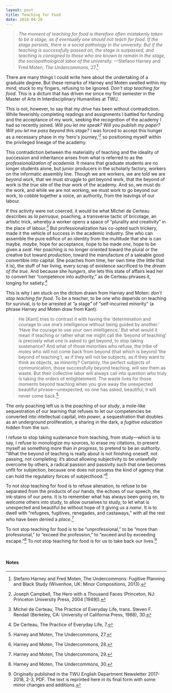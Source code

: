 ```yaml
---
layout: post
title: Teaching for Food
date: 2018-04-20
---
```


> *The moment of teaching for food is therefore often mistakenly taken to be a stage, as if eventually one should not teach for food. If the stage persists, there is a social pathology in the university. But if the teaching is successfully passed on, the stage is surpassed, and teaching is consigned to those who are known to remain in the stage, the sociopathological labor of the university.* —Stefano Harney and Fred Moten, *The Undercommons*, 27.[^1]

There are many things I could write here about the undertaking of a graduate degree. But these remarks of Harney and Moten swelled within my mind, stuck to my fingers, refusing to be ignored. *Don’t stop teaching for food*. This is a dictum that has driven me since my first semester in the Master of Arts in Interdisciplinary Humanities at TWU.

This is not, however, to say that my *drive* has been without contradiction. While feverishly completing readings and assignments I battled for funding and the acceptance of my work, seeking the recognition of the academy I had so recently joined. *Will you let me speak? Will you publish my paper? Will you let me pass beyond this stage?* I was forced to accept this hunger as a necessary phase in my ‘hero's journey,’[^2] so positioning myself within the privileged lineage of the academy.

This contradiction between the materiality of teaching and the ideality of succession and inheritance arises from what is referred to as the *professionalization of academia*. It means that graduate students are no longer students alone, but junior producers in the scholarly factory, workers on the informatic assembly line. Though we are workers, we are told we are *beyond* work, that we must struggle to *get* beyond work, that the beyond of work is the *true* site of the *true* work of the academy. And so, we must do the work, and while we are not working, we must work to go beyond our work, to cobble together a voice, an authority, from the leavings of our labour.

If this activity were not coerced, it would be what Michel de Certeau describes as *la perruque*, poaching, a transverse tactic of bricolage, an artistic trick, whereby a worker opens a space of “plurality and creativity” in the place of labour.[^3] But professionalization has co-opted such trickery, made it the vehicle of success in the academic industry. She who can assemble the pure edifice of an identity from the multitude that she is can maybe, *maybe*, hope for acceptance, hope to be made *one*, hope to be given a *seat*. Her poaching is no longer oriented toward the plural or the creative but toward *production*, toward the manufacture of a saleable good convertible into capital. She poaches from time, her own time (the little that it is), the stuff of her living, every scrap of existence sacrificed to the *dream of the true*. And because she *hungers*, she lets this state of affairs lead her to convert her “competence into authority,” as de Certeau phrases it, longing for satiety.[^4]

This is why I am stuck on the dictum drawn from Harney and Moten: *don’t stop teaching for food*. To be a teacher, to be one who depends on teaching for survival, is to be arrested at “a stage” of “self-incurred minority” (a phrase Harney and Moten draw from Kant):

> He [Kant] tries to contrast it with having the ‘determination and courage to use one’s intelligence without being guided by another.’ ‘Have the courage to use your own intelligence.’ But what would it mean if teaching or rather what me might call the ‘beyond of teaching’ is precisely what one is asked to get beyond, to stop taking sustenance? And what of those minorities who refuse, the tribe of moles who will not come back from beyond (that which is beyond ‘the beyond of teaching’), as if they will not be subjects, as if they want to think as objects, as minority? Certainly, the perfect subjects of communication, those successfully beyond teaching, will see them as waste. But their collective labor will always call into question who truly is taking the orders of enlightenment. The waste lives for those moments beyond teaching when you give away the unexpected beautiful phrase—unexpected, no one has asked, beautiful, it will never come back.[^5]

The only poaching left us is the poaching of our *study*, a mole-like sequestration of our learning that refuses to let our competencies be converted into intellectual capital, into *power*, a sequestration that doubles as an underground proliferation, a sharing in the dark, a *fugitive education* hidden from the sun.

I refuse to stop taking sustenance from teaching, from study—which is to say, I refuse to monologize my sources, to erase my citations, to present myself as something more than *in progress*, to pretend to be an *authority*. “What the beyond of teaching is really about is not finishing oneself, not passing, not completing; it’s about allowing subjectivity to be unlawfully overcome by others, a radical passion and passivity such that one becomes unfit for subjection, because one does not possess the kind of agency that can hold the regulatory forces of subjecthood.”[^6]

To not stop teaching for food is to refuse alienation, to refuse to be separated from the products of our hands, the echoes of our speech, the ink-stains of our pens. It is to remember what has always been going on, to welcome others into study, to allow ourselves to study, to let what is unexpected and beautiful *be* without hope of it giving us a *name*. It is to dwell with “refugees, fugitives, renegades, and castaways,” with all the rest who have been denied a *place*.[^7]

To not stop teaching for food is to be “unprofessional,” to be “more than professional,” to “exceed the profession,” to “exceed and by exceeding escape.”[^8] To not stop teaching for food is for us to take back our lives.[^9]

<br>

#### Notes

[^1]: Stefano Harney and Fred Moten, The Undercommons: Fugitive Planning and Black Study (Wivenhoe, UK: Minor Compositions, 2013).

[^2]: Joseph Campbell, The Hero with a Thousand Faces (Princeton, NJ: Princeton University Press, 2004 [1949]).

[^3]: Michel de Certeau, The Practice of Everyday Life, trans. Steven F. Rendall (Berkeley, CA: University of California Press, 1988), 30.

[^4]: De Certeau, The Practice of Everyday Life, 7.

[^5]: Harney and Moten, The Undercommons, 27.

[^6]: Harney and Moten, The Undercommons, 28.

[^7]: Harney and Moten, The Undercommons, 29.

[^8]: Harney and Moten, The Undercommons, 30.

[^9]: Originally published in the TWU English Department Newsletter 2017-2018, 2-3, PDF. The text is reprinted here in its final form with some minor changes and additions.
